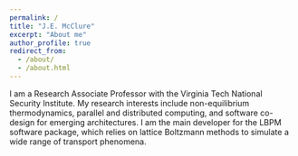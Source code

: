 ```yaml
---
permalink: /
title: "J.E. McClure"
excerpt: "About me"
author_profile: true
redirect_from: 
  - /about/
  - /about.html
---
```


I am a Research Associate Professor with the Virginia Tech National Security Institute. My research interests include non-equilibrium thermodynamics, parallel and distributed computing, and software co-design for emerging architectures. I am the main developer for the LBPM software package, which relies on lattice Boltzmann methods to simulate a wide range of transport phenomena. 

